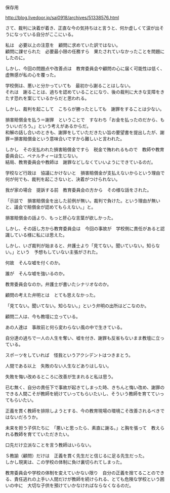 保存用

http://blog.livedoor.jp/sai0918/archives/51338576.html

さて、裁判に決着が着き、正直な今の気持ちはと言うと、何か虚しくて涙が出そうになっている自分がここにいる。

私は　必要以上の注意を　顧問に求めていた訳ではない。  
顧問に課せられた　必要最小限の任務すら　果たされていなかったことを問題にしたのに。

しかし、今回の問題点や改善点は　教育委員会や顧問の心に届く可能性は低く、虚無感が私の心を覆った。

 

学校側は、悪いと分かっていても　最初から謝ることはしない。  
それは　謝ることは、過ちを認めていることになり、後の裁判に大きな支障をきたす恐れを案じているからだと思われる。

しかし、裁判を起こして　こちらが勝ったとしても　謝罪をすることは少ない。

損害賠償金を払う＝謝罪　ということで　すなわち「お金を払ったのだから、もういいだろう。」という考えがあるからだ。  
和解の話し合いのときも、謝罪をしていただきたい旨の要望書を提出したが、謝罪＝損害賠償金という意味合いですから難しいと言われた。

しかし　その支払われた損害賠償金ですら　税金で賄われるもので　教師や教育委員会に、ペナルチィーは生じない。  
結局、教育委員会や教師は　謝罪などしなくていいようにできているのだ。

 

学校など行政は　協議にかけないと　損害賠償金が支払えないからという理由で　何が何でも、裁判を起こさないと、決着がつけられない。

 

我が家の場合　提訴する前　教育委員会の方から　その様な話をされた。

「示談で　損害賠償金を出した前例が無い。裁判で負けた。という理由が無いと、議会で賠償金が認めてもらえない。」と。

損害賠償金の話より、もっと肝心な言葉が欲しかった。

 

しかし、その話し方から教育委員会は　今回の事故が　学校側に責任があると認識している様に私には思えた。

 

しかし、いざ裁判が始まると、弁護士より「見てない。聞いていない。知らない。」という　予想もしていない主張がされた。

 

何故　そんな嘘を付くのか。

誰が　そんな嘘を強いるのか。

教育委員会なのか。弁護士が書いたシナリオなのか。

顧問の考えた弁明とは　とても思えなかった。

 

「見てない。聞いてない。知らない。」という弁明の出所はどこなのか。

 

顧問二人は、今も教壇に立っている。

あの人達は　事故前と何ら変わらない風の中で生きている。

自分達の過ちで一人の人生を奪い、嘘を付き、謝罪も反省もないまま教壇に立っている。

 

スポーツをしていれば　怪我というアクシデントはつきまとう。

人間である以上　失敗のない人生などありはしない。

失敗を悔い改めるところに改善が生まれると私は思う。


已む無く、自分の責任下で事故が起きてしまった時、きちんと悔い改め、謝罪のできる人間こそが教師を続けていってもらいたいし、そういう教師を育てていってもらいたい。

正義を貫く教師を排除しようとする、今の教育現場の環境こそ改善されるべきではないだろうか。

 

未来を担う子供たちに　「悪いと思ったら、素直に謝る。」と胸を張って　教えられる教師を育てていただきたい。

口先だけ立派なことを言う教師はいらない。

 

Ｓ教諭（顧問）だけは　正義を貫く先生だと信じるに足る先生だった。  
しかし現実は、この学校の体制に負け裏切られてしまった。


教育委員会や学校の体制を変えていかない限り　自分の正義を捨てることのできる、責任逃れの上手い人間だけが教師を続けられる、とても危険な学校という囲いの中に　大切な子供を預けていかなければならなくなるのだ。
